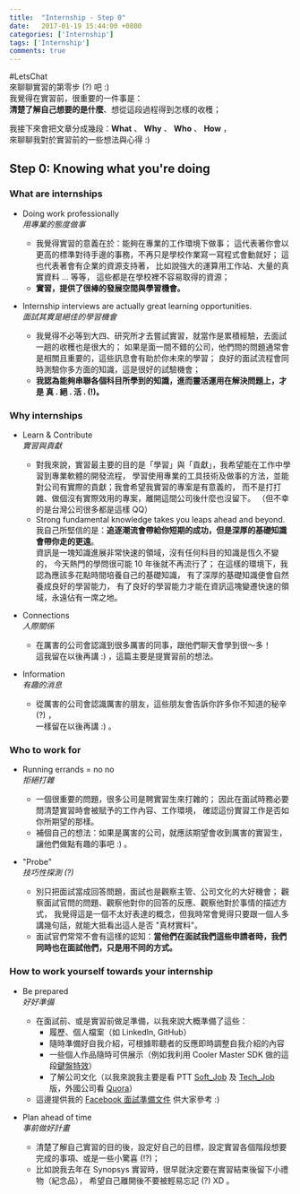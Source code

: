 ```yaml
---
title:  "Internship - Step 0"
date:   2017-01-19 15:44:00 +0800
categories: ['Internship']
tags: ['Internship']
comments: true
---
```


#LetsChat  
來聊聊實習的第零步 (?) 吧 :)  
我覺得在實習前，很重要的一件事是：  
**清楚了解自己想要的是什麼**、想從這段過程得到怎樣的收穫；

<!--more-->

我接下來會把文章分成幾段：**What** 、 **Why** 、 **Who** 、 **How** ，   
來聊聊我對於實習前的一些想法與心得 :)


## Step 0: Knowing what you're doing

### **What** are internships

- Doing work professionally  
*用專業的態度做事*
  - 我覺得實習的意義在於：能夠在專業的工作環境下做事；
  這代表著你會以更高的標準對待手邊的事務，不再只是學校作業寫一寫程式會動就好；
  這也代表著會有企業的資源支持著， 比如說強大的運算用工作站、大量的真實資料 ... 等等，
  這些都是在學校裡不容易取得的資源；
  - **實習，提供了很棒的發展空間與學習機會。**

- Internship interviews are actually great learning opportunities.  
*面試其實是絕佳的學習機會*
  - 我覺得不必等到大四、研究所才去嘗試實習，就當作是累積經驗，去面試一趟的收穫也是很大的；
  如果是面一間不錯的公司，他們問的問題通常會是相關且重要的，這些訊息會有助於你未來的學習；
  良好的面試流程會同時測驗你多方面的知識，這是很好的試驗機會；
  - **我認為能夠串聯各個科目所學到的知識，進而靈活運用在解決問題上，才是 真 . 絕 . 活 . (!)。**


### **Why** internships

- Learn & Contribute  
*實習與貢獻*
  - 對我來說，實習最主要的目的是「學習」與「貢獻」，我希望能在工作中學習到專業軟體的開發流程，
  學習使用專業的工具技術及做事的方法，並能對公司有實際的貢獻；我會希望我實習的專案是有意義的，
  而不是打打雜、做個沒有實際效用的專案，離開這間公司後什麼也沒留下。
  （但不幸的是台灣公司很多都是這樣 QQ）
  - Strong fundamental knowledge takes you leaps ahead and beyond.  
  我自己所堅信的是：**追逐潮流會帶給你短期的成功，但是深厚的基礎知識會帶你走的更遠**。  
  資訊是一塊知識進展非常快速的領域，沒有任何科目的知識是恆久不變的，
  今天熱門的學問很可能 10 年後就不再流行了；
  在這樣的環境下，我認為應該多花點時間培養自己的基礎知識，
  有了深厚的基礎知識便會自然養成良好的學習能力，
  有了良好的學習能力才能在資訊這塊變遷快速的領域，永遠佔有一席之地。

- Connections  
*人際關係*
  - 在厲害的公司會認識到很多厲害的同事，跟他們聊天會學到很～多！   
  這我留在以後再講 :) ，這篇主要是提實習前的想法。

- Information  
*有趣的消息*
  - 從厲害的公司會認識厲害的朋友，這些朋友會告訴你許多你不知道的秘辛 (?) ，  
  一樣留在以後再講 :) 。


### **Who** to work for

- Running errands = no no  
*拒絕打雜*
  - 一個很重要的問題，很多公司是聘實習生來打雜的；
  因此在面試時務必要問清楚實習時會被賦予的工作內容、工作環境，
  確認這份實習工作是否如你所期望的那樣。
  - 補個自己的想法：如果是厲害的公司，就應該期望會收到厲害的實習生，讓他們做點有趣的事吧 :) 。

- "Probe"  
*技巧性探測 (?)*
  - 別只把面試當成回答問題，面試也是觀察主管、公司文化的大好機會；
  觀察面試官問的問題、觀察他對你的回答的反應、觀察他對於事情的描述方式，
  我覺得這是一個不太好表達的概念，但我時常會覺得只要跟一個人多講幾句話，就能大抵看出這人是否 "真材實料"。
  - 面試官們常常不會有這樣的認知：**當他們在面試我們這些申請者時，我們同時也在面試他們，只是用不同的方式。**


### **How** to work yourself towards your internship

- Be prepared  
*好好準備*
  - 在面試前、或是實習前做足準備，以我來說大概準備了這些：
    - 履歷、個人檔案（如 LinkedIn, GitHub）
    - 隨時準備好自我介紹，可根據聆聽者的反應即時調整自我介紹的內容
    - 一些個人作品隨時可供展示（例如我利用 Cooler Master SDK 做的這段[鍵盤特效](https://www.youtube.com/watch?v=9uNqhmmMhNM)）
    - 了解公司文化（以我來說我主要是看 PTT [Soft_Job](https://www.ptt.cc/bbs/Soft_Job/index.html) 及 [Tech_Job](https://www.ptt.cc/bbs/Tech_Job/index.html) 版，外國公司看 [Quora](https://www.quora.com/)）
  - 這邊提供我的 [Facebook 面試準備文件](https://goo.gl/qCLGCM) 供大家參考 :)


- Plan ahead of time  
*事前做好計畫*
  - 清楚了解自己實習的目的後，設定好自己的目標，設定實習各個階段想要完成的事項、或是一些小驚喜 (!?)；
  - 比如說我去年在 Synopsys 實習時，很早就決定要在實習結束後留下小禮物（紀念品），
  希望自己離開後不要被輕易忘記 (?) XD 。
